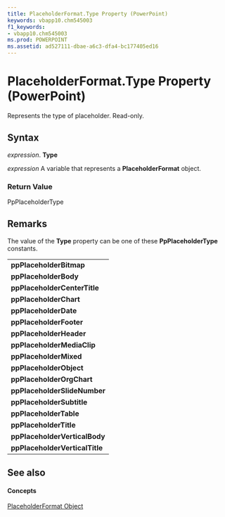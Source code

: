```yaml
---
title: PlaceholderFormat.Type Property (PowerPoint)
keywords: vbapp10.chm545003
f1_keywords:
- vbapp10.chm545003
ms.prod: POWERPOINT
ms.assetid: ad527111-dbae-a6c3-dfa4-bc177405ed16
---
```



# PlaceholderFormat.Type Property (PowerPoint)

Represents the type of placeholder. Read-only.


## Syntax

 _expression_. **Type**

 _expression_ A variable that represents a **PlaceholderFormat** object.


### Return Value

PpPlaceholderType


## Remarks

The value of the  **Type** property can be one of these **PpPlaceholderType** constants.


||
|:-----|
|**ppPlaceholderBitmap**|
|**ppPlaceholderBody**|
|**ppPlaceholderCenterTitle**|
|**ppPlaceholderChart**|
|**ppPlaceholderDate**|
|**ppPlaceholderFooter**|
|**ppPlaceholderHeader**|
|**ppPlaceholderMediaClip**|
|**ppPlaceholderMixed**|
|**ppPlaceholderObject**|
|**ppPlaceholderOrgChart**|
|**ppPlaceholderSlideNumber**|
|**ppPlaceholderSubtitle**|
|**ppPlaceholderTable**|
|**ppPlaceholderTitle**|
|**ppPlaceholderVerticalBody**|
|**ppPlaceholderVerticalTitle**|

## See also


#### Concepts


[PlaceholderFormat Object](placeholderformat-object-powerpoint.md)

